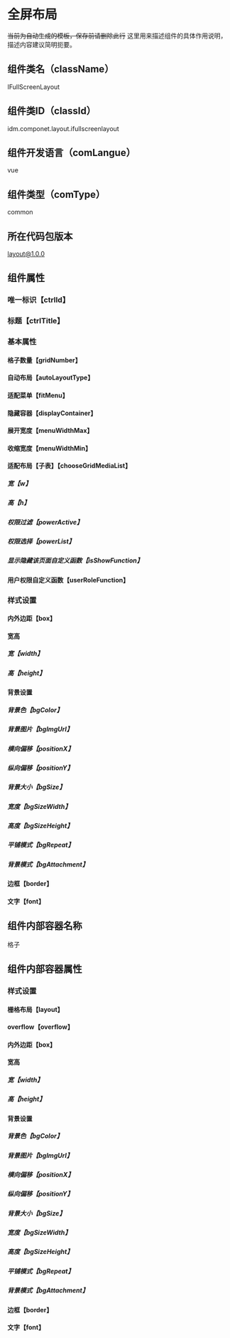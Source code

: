 # 全屏布局
~~当前为自动生成的模板，保存前请删除此行~~
这里用来描述组件的具体作用说明，描述内容建议简明扼要。
## 组件类名（className）
IFullScreenLayout
## 组件类ID（classId）
idm.componet.layout.ifullscreenlayout
## 组件开发语言（comLangue）
vue
## 组件类型（comType）
common
## 所在代码包版本
layout@1.0.0
## 组件属性
### 唯一标识【ctrlId】
### 标题【ctrlTitle】
### 基本属性
#### 格子数量【gridNumber】
#### 自动布局【autoLayoutType】
#### 适配菜单【fitMenu】
#### 隐藏容器【displayContainer】
#### 展开宽度【menuWidthMax】
#### 收缩宽度【menuWidthMin】
#### 适配布局【子表】【chooseGridMediaList】
##### 宽【w】
##### 高【h】
##### 权限过滤【powerActive】
##### 权限选择【powerList】
##### 显示隐藏该页面自定义函数【isShowFunction】
#### 用户权限自定义函数【userRoleFunction】
### 样式设置
#### 内外边距【box】
#### 宽高
##### 宽【width】
##### 高【height】
#### 背景设置
##### 背景色【bgColor】
##### 背景图片【bgImgUrl】
##### 横向偏移【positionX】
##### 纵向偏移【positionY】
##### 背景大小【bgSize】
##### 宽度【bgSizeWidth】
##### 高度【bgSizeHeight】
##### 平铺模式【bgRepeat】
##### 背景模式【bgAttachment】
#### 边框【border】
#### 文字【font】
## 组件内部容器名称
格子
## 组件内部容器属性
### 样式设置
#### 栅格布局【layout】
#### overflow【overflow】
#### 内外边距【box】
#### 宽高
##### 宽【width】
##### 高【height】
#### 背景设置
##### 背景色【bgColor】
##### 背景图片【bgImgUrl】
##### 横向偏移【positionX】
##### 纵向偏移【positionY】
##### 背景大小【bgSize】
##### 宽度【bgSizeWidth】
##### 高度【bgSizeHeight】
##### 平铺模式【bgRepeat】
##### 背景模式【bgAttachment】
#### 边框【border】
#### 文字【font】